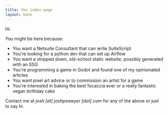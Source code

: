 ```yaml
---
title: the index page
layout: base
---
```

Hi.

You might be here because:

- You want a Netsuite Consultant that can write SuiteScript
- You're looking for a python dev that can set up Airflow
- You want a stripped down, old-school static website, possibly generated with an SSG 
- You're programming a game in Godot and found one of my opinionated articles
- You want pixel art advice or to commission an artist for a game
- You're interested in baking the best focaccia ever or a really fantastic vegan birthday cake

Contact me at _josh \[at\] joshpsawyer \[dot\] com_ for any of the above or just to say hi.